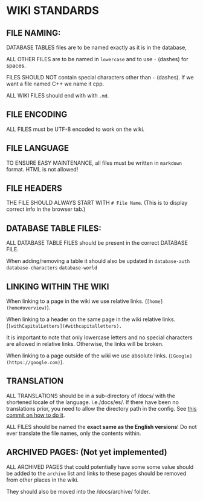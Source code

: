 # WIKI STANDARDS

## FILE NAMING:

DATABASE TABLES files are to be named exactly as it is in the database,

ALL OTHER FILES are to be named in `lowercase` and to use `-` (dashes) for spaces.

FILES SHOULD NOT contain special characters other than `-` (dashes). If we want a file named C++ we name it cpp.

ALL WIKI FILES should end with with `.md`.

## FILE ENCODING

ALL FILES must be UTF-8 encoded to work on the wiki.

## FILE LANGUAGE

TO ENSURE EASY MAINTENANCE, all files must be written in `markdown` format. HTML is not allowed!

## FILE HEADERS

THE FILE  SHOULD ALWAYS START WITH `# File Name`. (This is to display correct info in the browser tab.)

## DATABASE TABLE FILES:

ALL DATABASE TABLE FILES should be present in the correct DATABASE FILE.

When adding/removing a table it should also be updated in `database-auth` `database-characters` `database-world`

## LINKING WITHIN THE WIKI

When linking to a page in the wiki we use relative links. (`[home](home#overview)`).

When linking to a header on the same page in the wiki relative links. (`[withCapitalLetters](#withcapitalletters).`

It is important to note that only lowercase letters and no special characters are allowed in relative links. Otherwise, the links will be broken.

When linking to a page outside of the wiki we use absolute links. (`[Google](https://google.com)`).

## TRANSLATION

ALL TRANSLATIONS should be in a sub-directory of /docs/ with the shortened locale of the language. i.e./docs/es/. If there have been no translations prior, you need to allow the directory path in the config. See [this commit on how to do it](https://github.com/azerothcore/wiki/commit/8b897c3384298674e82108357ee5e655f788229f).

ALL FILES should be named the **exact same as the English versions**! Do not ever translate the file names, only the contents within.

## ARCHIVED PAGES: (Not yet implemented)

ALL ARCHIVED PAGES that could potentially have some some value should be added to the `archive` list and links to these pages should be removed from other places in the wiki.

They should also be moved into the /docs/archive/ folder.
